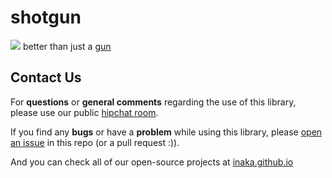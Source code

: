 shotgun
=======
![](http://lbsommer-author.yolasite.com/resources/Funny%20gun%20sign%2017.jpg)
better than just a [gun](http://github.com/extend/gun)

## Contact Us
For **questions** or **general comments** regarding the use of this library, please use our public
[hipchat room](https://www.hipchat.com/gpBpW3SsT).

If you find any **bugs** or have a **problem** while using this library, please [open an issue](https://github.com/inaka/shotgun/issues/new) in this repo (or a pull request :)).

And you can check all of our open-source projects at [inaka.github.io](http://inaka.github.io)
